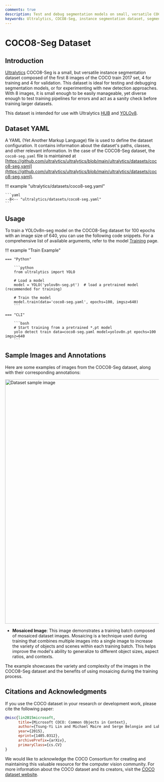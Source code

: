```yaml
---
comments: true
description: Test and debug segmentation models on small, versatile COCO8-Seg instance segmentation dataset, now available for use with YOLOv8 and Ultralytics HUB.
keywords: Ultralytics, COCO8-Seg, instance segmentation dataset, segmentation models, new detection approaches, COCO train 2017 set
---
```


# COCO8-Seg Dataset

## Introduction

[Ultralytics](https://ultralytics.com) COCO8-Seg is a small, but versatile instance segmentation dataset composed of the
first 8 images of the COCO train 2017 set, 4 for training and 4 for validation. This dataset is ideal for testing and
debugging segmentation models, or for experimenting with new detection approaches. With 8 images, it is small enough to
be easily manageable, yet diverse enough to test training pipelines for errors and act as a sanity check before training
larger datasets.

This dataset is intended for use with Ultralytics [HUB](https://hub.ultralytics.com)
and [YOLOv8](https://github.com/ultralytics/ultralytics).

## Dataset YAML

A YAML (Yet Another Markup Language) file is used to define the dataset configuration. It contains information about the dataset's paths, classes, and other relevant information. In the case of the COCO8-Seg dataset, the `coco8-seg.yaml` file is maintained at [https://github.com/ultralytics/ultralytics/blob/main/ultralytics/datasets/coco8-seg.yaml](https://github.com/ultralytics/ultralytics/blob/main/ultralytics/datasets/coco8-seg.yaml).

!!! example "ultralytics/datasets/coco8-seg.yaml"

    ```yaml
    --8<-- "ultralytics/datasets/coco8-seg.yaml"
    ```

## Usage

To train a YOLOv8n-seg model on the COCO8-Seg dataset for 100 epochs with an image size of 640, you can use the following code snippets. For a comprehensive list of available arguments, refer to the model [Training](../../modes/train.md) page.

!!! example "Train Example"

    === "Python"

        ```python
        from ultralytics import YOLO
        
        # Load a model
        model = YOLO('yolov8n-seg.pt')  # load a pretrained model (recommended for training)
        
        # Train the model
        model.train(data='coco8-seg.yaml', epochs=100, imgsz=640)
        ```

    === "CLI"

        ```bash
        # Start training from a pretrained *.pt model
        yolo detect train data=coco8-seg.yaml model=yolov8n.pt epochs=100 imgsz=640
        ```

## Sample Images and Annotations

Here are some examples of images from the COCO8-Seg dataset, along with their corresponding annotations:

<img src="https://user-images.githubusercontent.com/26833433/236818387-f7bde7df-caaa-46d1-8341-1f7504cd11a1.jpg" alt="Dataset sample image" width="800">

- **Mosaiced Image**: This image demonstrates a training batch composed of mosaiced dataset images. Mosaicing is a technique used during training that combines multiple images into a single image to increase the variety of objects and scenes within each training batch. This helps improve the model's ability to generalize to different object sizes, aspect ratios, and contexts.

The example showcases the variety and complexity of the images in the COCO8-Seg dataset and the benefits of using mosaicing during the training process.

## Citations and Acknowledgments

If you use the COCO dataset in your research or development work, please cite the following paper:

```bibtex
@misc{lin2015microsoft,
      title={Microsoft COCO: Common Objects in Context}, 
      author={Tsung-Yi Lin and Michael Maire and Serge Belongie and Lubomir Bourdev and Ross Girshick and James Hays and Pietro Perona and Deva Ramanan and C. Lawrence Zitnick and Piotr Dollár},
      year={2015},
      eprint={1405.0312},
      archivePrefix={arXiv},
      primaryClass={cs.CV}
}
```

We would like to acknowledge the COCO Consortium for creating and maintaining this valuable resource for the computer vision community. For more information about the COCO dataset and its creators, visit the [COCO dataset website](https://cocodataset.org/#home).